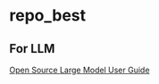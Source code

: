 # repo_best
## For LLM
[Open Source Large Model User Guide](https://github.com/datawhalechina/self-llm)
